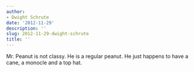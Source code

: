 ```yaml
---
author:
- Dwight Schrute
date: '2012-11-29'
description: ''
slug: 2012-11-29-dwight-schrute
title: ''
---
```

Mr. Peanut is not classy. He is a regular peanut. He just happens to have a cane, a monocle and a top hat.



